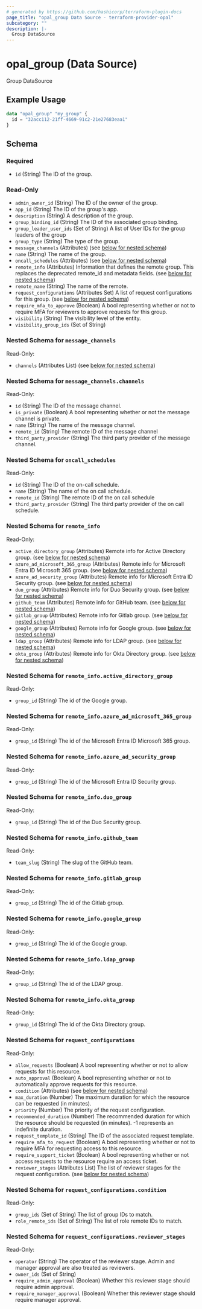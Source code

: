 ```yaml
---
# generated by https://github.com/hashicorp/terraform-plugin-docs
page_title: "opal_group Data Source - terraform-provider-opal"
subcategory: ""
description: |-
  Group DataSource
---
```


# opal_group (Data Source)

Group DataSource

## Example Usage

```terraform
data "opal_group" "my_group" {
  id = "32acc112-21ff-4669-91c2-21e27683eaa1"
}
```

<!-- schema generated by tfplugindocs -->
## Schema

### Required

- `id` (String) The ID of the group.

### Read-Only

- `admin_owner_id` (String) The ID of the owner of the group.
- `app_id` (String) The ID of the group's app.
- `description` (String) A description of the group.
- `group_binding_id` (String) The ID of the associated group binding.
- `group_leader_user_ids` (Set of String) A list of User IDs for the group leaders of the group
- `group_type` (String) The type of the group.
- `message_channels` (Attributes) (see [below for nested schema](#nestedatt--message_channels))
- `name` (String) The name of the group.
- `oncall_schedules` (Attributes) (see [below for nested schema](#nestedatt--oncall_schedules))
- `remote_info` (Attributes) Information that defines the remote group. This replaces the deprecated remote_id and metadata fields. (see [below for nested schema](#nestedatt--remote_info))
- `remote_name` (String) The name of the remote.
- `request_configurations` (Attributes Set) A list of request configurations for this group. (see [below for nested schema](#nestedatt--request_configurations))
- `require_mfa_to_approve` (Boolean) A bool representing whether or not to require MFA for reviewers to approve requests for this group.
- `visibility` (String) The visibility level of the entity.
- `visibility_group_ids` (Set of String)

<a id="nestedatt--message_channels"></a>
### Nested Schema for `message_channels`

Read-Only:

- `channels` (Attributes List) (see [below for nested schema](#nestedatt--message_channels--channels))

<a id="nestedatt--message_channels--channels"></a>
### Nested Schema for `message_channels.channels`

Read-Only:

- `id` (String) The ID of the message channel.
- `is_private` (Boolean) A bool representing whether or not the message channel is private.
- `name` (String) The name of the message channel.
- `remote_id` (String) The remote ID of the message channel
- `third_party_provider` (String) The third party provider of the message channel.



<a id="nestedatt--oncall_schedules"></a>
### Nested Schema for `oncall_schedules`

Read-Only:

- `id` (String) The ID of the on-call schedule.
- `name` (String) The name of the on call schedule.
- `remote_id` (String) The remote ID of the on call schedule
- `third_party_provider` (String) The third party provider of the on call schedule.


<a id="nestedatt--remote_info"></a>
### Nested Schema for `remote_info`

Read-Only:

- `active_directory_group` (Attributes) Remote info for Active Directory group. (see [below for nested schema](#nestedatt--remote_info--active_directory_group))
- `azure_ad_microsoft_365_group` (Attributes) Remote info for Microsoft Entra ID Microsoft 365 group. (see [below for nested schema](#nestedatt--remote_info--azure_ad_microsoft_365_group))
- `azure_ad_security_group` (Attributes) Remote info for Microsoft Entra ID Security group. (see [below for nested schema](#nestedatt--remote_info--azure_ad_security_group))
- `duo_group` (Attributes) Remote info for Duo Security group. (see [below for nested schema](#nestedatt--remote_info--duo_group))
- `github_team` (Attributes) Remote info for GitHub team. (see [below for nested schema](#nestedatt--remote_info--github_team))
- `gitlab_group` (Attributes) Remote info for Gitlab group. (see [below for nested schema](#nestedatt--remote_info--gitlab_group))
- `google_group` (Attributes) Remote info for Google group. (see [below for nested schema](#nestedatt--remote_info--google_group))
- `ldap_group` (Attributes) Remote info for LDAP group. (see [below for nested schema](#nestedatt--remote_info--ldap_group))
- `okta_group` (Attributes) Remote info for Okta Directory group. (see [below for nested schema](#nestedatt--remote_info--okta_group))

<a id="nestedatt--remote_info--active_directory_group"></a>
### Nested Schema for `remote_info.active_directory_group`

Read-Only:

- `group_id` (String) The id of the Google group.


<a id="nestedatt--remote_info--azure_ad_microsoft_365_group"></a>
### Nested Schema for `remote_info.azure_ad_microsoft_365_group`

Read-Only:

- `group_id` (String) The id of the Microsoft Entra ID Microsoft 365 group.


<a id="nestedatt--remote_info--azure_ad_security_group"></a>
### Nested Schema for `remote_info.azure_ad_security_group`

Read-Only:

- `group_id` (String) The id of the Microsoft Entra ID Security group.


<a id="nestedatt--remote_info--duo_group"></a>
### Nested Schema for `remote_info.duo_group`

Read-Only:

- `group_id` (String) The id of the Duo Security group.


<a id="nestedatt--remote_info--github_team"></a>
### Nested Schema for `remote_info.github_team`

Read-Only:

- `team_slug` (String) The slug of the GitHub team.


<a id="nestedatt--remote_info--gitlab_group"></a>
### Nested Schema for `remote_info.gitlab_group`

Read-Only:

- `group_id` (String) The id of the Gitlab group.


<a id="nestedatt--remote_info--google_group"></a>
### Nested Schema for `remote_info.google_group`

Read-Only:

- `group_id` (String) The id of the Google group.


<a id="nestedatt--remote_info--ldap_group"></a>
### Nested Schema for `remote_info.ldap_group`

Read-Only:

- `group_id` (String) The id of the LDAP group.


<a id="nestedatt--remote_info--okta_group"></a>
### Nested Schema for `remote_info.okta_group`

Read-Only:

- `group_id` (String) The id of the Okta Directory group.



<a id="nestedatt--request_configurations"></a>
### Nested Schema for `request_configurations`

Read-Only:

- `allow_requests` (Boolean) A bool representing whether or not to allow requests for this resource.
- `auto_approval` (Boolean) A bool representing whether or not to automatically approve requests for this resource.
- `condition` (Attributes) (see [below for nested schema](#nestedatt--request_configurations--condition))
- `max_duration` (Number) The maximum duration for which the resource can be requested (in minutes).
- `priority` (Number) The priority of the request configuration.
- `recommended_duration` (Number) The recommended duration for which the resource should be requested (in minutes). -1 represents an indefinite duration.
- `request_template_id` (String) The ID of the associated request template.
- `require_mfa_to_request` (Boolean) A bool representing whether or not to require MFA for requesting access to this resource.
- `require_support_ticket` (Boolean) A bool representing whether or not access requests to the resource require an access ticket.
- `reviewer_stages` (Attributes List) The list of reviewer stages for the request configuration. (see [below for nested schema](#nestedatt--request_configurations--reviewer_stages))

<a id="nestedatt--request_configurations--condition"></a>
### Nested Schema for `request_configurations.condition`

Read-Only:

- `group_ids` (Set of String) The list of group IDs to match.
- `role_remote_ids` (Set of String) The list of role remote IDs to match.


<a id="nestedatt--request_configurations--reviewer_stages"></a>
### Nested Schema for `request_configurations.reviewer_stages`

Read-Only:

- `operator` (String) The operator of the reviewer stage. Admin and manager approval are also treated as reviewers.
- `owner_ids` (Set of String)
- `require_admin_approval` (Boolean) Whether this reviewer stage should require admin approval.
- `require_manager_approval` (Boolean) Whether this reviewer stage should require manager approval.
